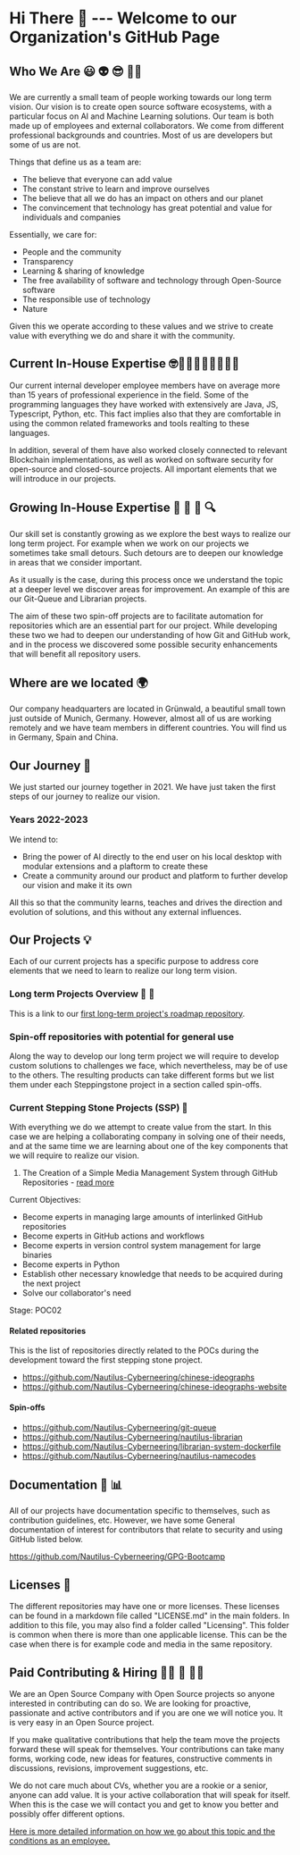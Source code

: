 # Hi There 👋 --- Welcome to our Organization's GitHub Page

## Who We Are :smiley: :alien: :sunglasses: 🙋‍♀️

We are currently a small team of people working towards our long term vision. Our vision is to create open source software ecosystems, with a particular focus on AI and Machine Learning solutions.
Our team is both made up of employees and external collaborators. We come from different professional backgrounds and countries.
Most of us are developers but some of us are not.

Things that define us as a team are:

- The believe that everyone can add value
- The constant strive to learn and improve ourselves
- The believe that all we do has an impact on others and our planet
- The convincement that technology has great potential and value for individuals and companies

Essentially, we care for:

- People and the community
- Transparency
- Learning & sharing of knowledge
- The free availability of software and technology through Open-Source software
- The responsible use of technology
- Nature

Given this we operate according to these values and we strive to create value with everything we do and share it with the community.

## Current In-House Expertise 🤓🕵️‍♀️🕵️‍♂️👩‍⚕️👨‍⚕️

Our current internal developer employee members have on average more than 15 years of professional experience in the field. Some of the programming languages they have worked with extensively are Java, JS, Typescript, Python, etc. This fact implies also that they are comfortable in using the common related frameworks and tools realting to these languages.

In addition, several of them have also worked closely connected to relevant Blockchain implementations, as well as worked on software security for open-source and closed-source projects. All important elements that we will introduce in our projects.

## Growing In-House Expertise 👀 🧠 📖 🔍

Our skill set is constantly growing as we explore the best ways to realize our long term project. For example when we work on our projects we sometimes take small detours. Such detours are to deepen our knowledge in areas that we consider important.

As it usually is the case, during this process once we understand the topic at a deeper level we discover areas for improvement. An example of this are our Git-Queue and Librarian projects.

The aim of these two spin-off projects are to facilitate automation for repositories which are an essential part for our project. While developing these two we had to deepen our understanding of how Git and GitHub work, and in the process we discovered some possible security enhancements that will benefit all repository users.

## Where are we located :earth_africa:

Our company headquarters are located in Grünwald, a beautiful small town just outside of Munich, Germany. However, almost all of us are working remotely and we have team members in different countries.
You will find us in Germany, Spain and China.

## Our Journey :rocket:

We just started our journey together in 2021. We have just taken the first steps of our journey to realize our vision.

### Years 2022-2023

We intend to:

- Bring the power of AI directly to the end user on his local desktop with modular extensions and a plaftorm to create these
- Create a community around our product and platform to further develop our vision and make it its own

All this so that the community learns, teaches and drives the direction and evolution of solutions, and this without any external influences.

## Our Projects  :bulb:

Each of our current projects has a specific purpose to address core elements that we need to learn to realize our long term vision.

### Long term Projects Overview  :telescope:  :dart:

This is a link to our [first long-term project's roadmap repository](https://github.com/Nautilus-Cyberneering/ai_assistant_roadmap).

### Spin-off repositories with potential for general use

Along the way to develop our long term project we will require to develop custom solutions to challenges we face, which nevertheless, may be of use to the others.
The resulting products can take different forms but we list them under each Steppingstone project in a section called spin-offs.

### Current Stepping Stone Projects (SSP) :nut_and_bolt:

With everything we do we attempt to create value from the start.
In this case we are helping a collaborating company in solving one of their needs, and at the same time we are learning about one of the key components that we will require to realize our vision.

1. The Creation of a Simple Media Management System through GitHub Repositories - [read more](https://github.com/Nautilus-Cyberneering/chinese-ideographs/blob/main/README.md)

Current Objectives:

- Become experts in managing large amounts of interlinked GitHub repositories
- Become experts in GitHub actions and workflows
- Become experts in version control system management for large binaries
- Become experts in Python
- Establish other necessary knowledge that needs to be acquired during the next project
- Solve our collaborator's need

Stage: POC02

#### Related repositories

This is the list of repositories directly related to the POCs during the development toward the first stepping stone project.

- <https://github.com/Nautilus-Cyberneering/chinese-ideographs>
- <https://github.com/Nautilus-Cyberneering/chinese-ideographs-website>

#### Spin-offs

- <https://github.com/Nautilus-Cyberneering/git-queue>
- <https://github.com/Nautilus-Cyberneering/nautilus-librarian>
- <https://github.com/Nautilus-Cyberneering/librarian-system-dockerfile>
- <https://github.com/Nautilus-Cyberneering/nautilus-namecodes>

## Documentation :page_with_curl: :bar_chart:

All of our projects have documentation specific to themselves, such as contribution guidelines, etc. However, we have some General documentation of interest for contributors that relate to security and using GitHub listed below.

<https://github.com/Nautilus-Cyberneering/GPG-Bootcamp>

## Licenses 🧾

The different repositories may have one or more licenses. These licenses can be found in a markdown file called "LICENSE.md"  in the main folders. In addition to this file, you may also find a folder called "Licensing". This folder is common when there is more than one applicable license. This can be the case when there is for example code and media in the same repository.

## Paid Contributing & Hiring 👩‍💻 💸 👨‍💻

We are an Open Source Company with Open Source projects so anyone interested in contributing can do so.
We are looking for proactive, passionate and active contributors and if you are one we will notice you. It is very easy in an Open Source project.

If you make qualitative contributions that help the team move the projects forward these will speak for themselves.
Your contributions can take many forms, working code, new ideas for features, constructive comments in discussions, revisions, improvement suggestions, etc.

We do not care much about CVs, whether you are a rookie or a senior, anyone can add value.
It is your active collaboration that will speak for itself. When this is the case we will contact you and get to know you better and possibly offer different options.

[Here is more detailed information on how we go about this topic and the conditions as an employee.](https://github.com/Nautilus-Cyberneering/.github/blob/main/hiring/hiring_process.md)

<!--

**Here are some ideas to get you started:**

🙋‍♀️ A short introduction - what is your organization all about?

🌈 Contribution guidelines - how can the community get involved?

💻 Useful resources - where can the community find your docs? Is there anything else the community should know?

🍿 Fun facts - what does your team eat for breakfast?

🧙 Remember, you can do mighty things with the power of [Markdown](https://docs.github.com/github/writing-on-github/getting-started-with-writing-and-formatting-on-github/basic-writing-and-formatting-syntax)
-->
